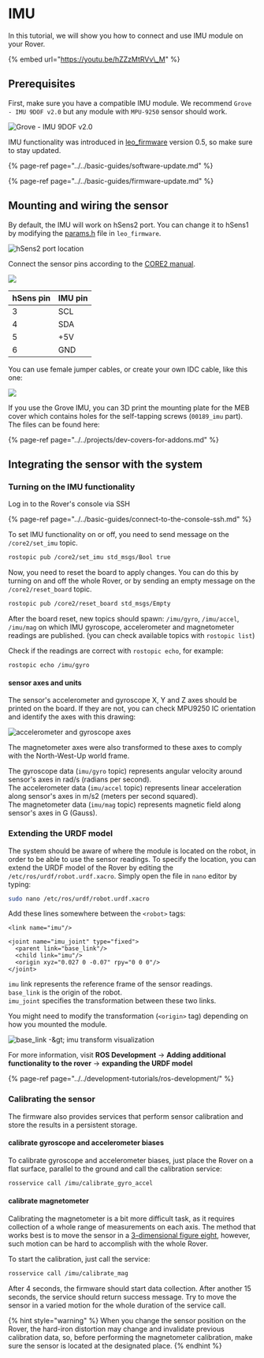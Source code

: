 # IMU

In this tutorial, we will show you how to connect and use IMU module on your Rover.

{% embed url="https://youtu.be/hZZzMtRVv\_M" %}

## Prerequisites

First, make sure you have a compatible IMU module. We recommend `Grove - IMU 9DOF v2.0` but any module with `MPU-9250` sensor should work.

![Grove - IMU 9DOF v2.0](../../.gitbook/assets/image%20%2810%29.png)

IMU functionality was introduced in [leo\_firmware](https://github.com/LeoRover/leo_firmware/releases) version 0.5, so make sure to stay updated.

{% page-ref page="../../basic-guides/software-update.md" %}

{% page-ref page="../../basic-guides/firmware-update.md" %}

## Mounting and wiring the sensor

By default, the IMU will work on hSens2 port. You can change it to hSens1 by modifying the [params.h](https://github.com/LeoRover/leo_firmware/blob/master/params.h) file in `leo_firmware`. 

![hSens2 port location](../../.gitbook/assets/hsens2.png)

Connect the sensor pins according to the [CORE2 manual](https://husarion.com/manuals/core2/#hsensor).

![](../../.gitbook/assets/image%20%2824%29.png)

| hSens pin | IMU pin |
| :--- | :--- |
| 3 | SCL |
| 4 | SDA |
| 5 | +5V |
| 6 | GND |

You can use female jumper cables, or create your own IDC cable, like this one:

![](../../.gitbook/assets/img_20191008_131640.jpg)

If you use the Grove IMU, you can 3D print the mounting plate for the MEB cover which contains holes for the self-tapping screws \(`00189_imu` part\). The files can be found here:

{% page-ref page="../../projects/dev-covers-for-addons.md" %}

## Integrating the sensor with the system

### Turning on the IMU functionality

Log in to the Rover's console via SSH

{% page-ref page="../../basic-guides/connect-to-the-console-ssh.md" %}

To set IMU functionality on or off, you need to send message on the `/core2/set_imu` topic.

```bash
rostopic pub /core2/set_imu std_msgs/Bool true
```

Now, you need to reset the board to apply changes. You can do this by turning on and off the whole Rover, or by sending an empty message on the `/core2/reset_board` topic.

```bash
rostopic pub /core2/reset_board std_msgs/Empty
```

After the board reset, new topics should spawn: `/imu/gyro`, `/imu/accel`,  `/imu/mag` on which IMU gyroscope, accelerometer and magnetometer readings are published. \(you can check available topics with `rostopic list`\)

Check if the readings are correct with `rostopic echo`, for example:

```text
rostopic echo /imu/gyro
```

#### sensor axes and units

The sensor's accelerometer and gyroscope X, Y and Z axes should be printed on the board. If they are not, you can check MPU9250 IC orientation and identify the axes with this drawing:

![accelerometer and gyroscope axes](../../.gitbook/assets/image%20%2849%29.png)

The magnetometer axes were also transformed to these axes to comply with the North-West-Up world frame.

The gyroscope data \(`imu/gyro` topic\) represents angular velocity around sensor's axes in rad/s \(radians per second\).  
The accelerometer data \(`imu/accel` topic\) represents linear acceleration along sensor's axes in m/s2 \(meters per second squared\).  
The magnetometer data \(`imu/mag` topic\) represents magnetic field along sensor's axes in G \(Gauss\).

### Extending the URDF model

The system should be aware of where the module is located on the robot, in order to be able to use the sensor readings. To specify the location, you can extend the URDF model of the Rover by editing the `/etc/ros/urdf/robot.urdf.xacro`. Simply open the file in `nano` editor by typing:

```bash
sudo nano /etc/ros/urdf/robot.urdf.xacro
```

Add these lines somewhere between the `<robot>` tags:

```markup
<link name="imu"/>

<joint name="imu_joint" type="fixed">
  <parent link="base_link"/>
  <child link="imu"/>
  <origin xyz="0.027 0 -0.07" rpy="0 0 0"/>
</joint>
```

`imu` link represents the reference frame of the sensor readings.  
`base_link` is the origin of the robot.  
`imu_joint` specifies the transformation between these two links.

You might need to modify the transformation \(`<origin>` tag\) depending on how you mounted the module.

![base\_link -&amp;gt; imu transform visualization](../../.gitbook/assets/image%20%2826%29.png)

For more information, visit **ROS Development** -&gt; **Adding additional functionality to the rover** -&gt; **expanding the URDF model**

{% page-ref page="../../development-tutorials/ros-development/" %}

### Calibrating the sensor

The firmware also provides services that perform sensor calibration and store the results in a persistent storage.

#### calibrate gyroscope and accelerometer biases

To calibrate gyroscope and accelerometer biases, just place the Rover on a flat surface, parallel to the ground and call the calibration service:

```bash
rosservice call /imu/calibrate_gyro_accel
```

#### calibrate magnetometer

Calibrating the magnetometer is a bit more difficult task, as it requires collection of a whole range of measurements on each axis. The method that works best is to move the sensor in a [3-dimensional figure eight](https://www.youtube.com/watch?v=zrEzMggOnFQ), however, such motion can be hard to accomplish with the whole Rover. 

To start the calibration, just call the service:

```bash
rosservice call /imu/calibrate_mag
```

After 4 seconds, the firmware should start data collection. After another 15 seconds, the service should return success message. Try to move the sensor in a varied motion for the whole duration of the service call.

{% hint style="warning" %}
When you change the sensor position on the Rover, the hard-iron distortion may change and invalidate previous calibration data, so, before performing the magnetometer calibration, make sure the sensor is located at the designated place.
{% endhint %}

